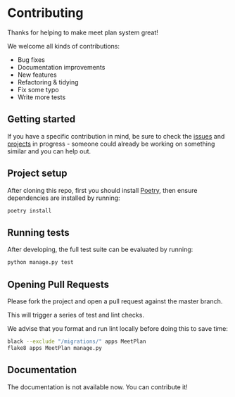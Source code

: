 # Contributing

Thanks for helping to make meet plan system great!

We welcome all kinds of contributions:

- Bug fixes
- Documentation improvements
- New features
- Refactoring & tidying
- Fix some typo
- Write more tests


## Getting started

If you have a specific contribution in mind, be sure to check the [issues](https://github.com/pkuphysu/MeetPlan-backend/issues) and [projects](https://github.com/pkuphysu/MeetPlan-backend/projects) in progress - someone could already be working on something similar and you can help out.


## Project setup

After cloning this repo, first you should install [Poetry](https://python-poetry.org/docs/#installation), then ensure dependencies are installed by running:

```sh
poetry install
```

## Running tests

After developing, the full test suite can be evaluated by running:

```sh
python manage.py test
```

## Opening Pull Requests

Please fork the project and open a pull request against the master branch.

This will trigger a series of test and lint checks.

We advise that you format and run lint locally before doing this to save time:

```sh
black --exclude "/migrations/" apps MeetPlan
flake8 apps MeetPlan manage.py
```

## Documentation

The documentation is not available now. You can contribute it!

